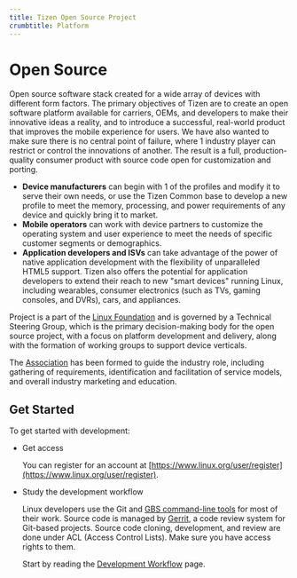 ```yaml
---
title: Tizen Open Source Project
crumbtitle: Platform
---
```

# Open Source 

Open source software stack created for a wide array of devices with different form factors. The primary objectives of Tizen are to create an open software platform available for carriers, OEMs, and developers to make their innovative ideas a reality, and to introduce a successful, real-world product that improves the mobile experience for users. We have also wanted to make sure there is no central point of failure, where 1 industry player can restrict or control the innovations of another. The result is a full, production-quality consumer product with source code open for customization and porting.

- **Device manufacturers** can begin with 1 of the profiles and modify it to serve their own needs, or use the Tizen Common base to develop a new profile to meet the memory, processing, and power requirements of any device and quickly bring it to market.
- **Mobile operators** can work with device partners to customize the operating system and user experience to meet the needs of specific customer segments or demographics.
- **Application developers and ISVs** can take advantage of the power of native application development with the flexibility of unparalleled HTML5 support. Tizen also offers the potential for application developers to extend their reach to new "smart devices" running Linux, including wearables, consumer electronics (such as TVs, gaming consoles, and DVRs), cars, and appliances.

Project is a part of the [Linux Foundation](https://www.linuxfoundation.org/projects/) and is governed by a Technical Steering Group, which is the primary decision-making body for the open source project, with a focus on platform development and delivery, along with the formation of working groups to support device verticals.

The [Association](http://www.tizenassociation.org/) has been formed to guide the industry role, including gathering of requirements, identification and facilitation of service models, and overall industry marketing and education.

## Get Started

To get started with development:

- Get access

  You can register for an account at [https://www.linux.org/user/register](https://www.linux.org/user/register).

- Study the development workflow

  Linux developers use the Git and [GBS command-line tools](reference/gbs/gbs-overview.md) for most of their work. Source code is managed by [Gerrit](reference/gerrit-usage.md), a code review system for Git-based projects. Source code cloning, development, and review are done under ACL (Access Control Lists). Make sure you have access rights to them.

  Start by reading the [Development Workflow](about/work-flow.md) page.
